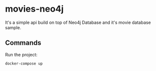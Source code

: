 # movies-neo4j

It's a simple api build on top of Neo4j Database and it's movie database sample. 

## Commands

Run the project:

```docker-compose up```